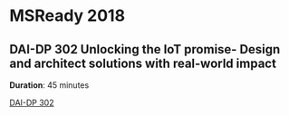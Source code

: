 # MSReady 2018


## DAI-DP 302 Unlocking the IoT promise- Design and architect solutions with real-world impact 

**Duration**: 45 minutes

[DAI-DP 302](/01DAIDP302/README.md)


